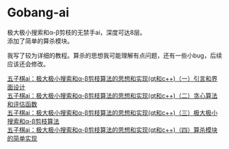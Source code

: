 # Gobang-ai
极大极小搜索和α-β剪枝的无禁手ai，深度可达8层。  
添加了简单的算杀模块。  

我写了较为详细的教程。算杀的思想我可能理解有点问题，还有一些小bug，后续应该还会修改。  
  
[五子棋ai：极大极小搜索和α-β剪枝算法的思想和实现(qt和c++)（一）引言和界面设计](https://blog.csdn.net/livingsu/article/details/104536005)  
[五子棋ai：极大极小搜索和α-β剪枝算法的思想和实现(qt和c++)（二）贪心算法和评估函数](https://blog.csdn.net/livingsu/article/details/104539741)  
[五子棋ai：极大极小搜索和α-β剪枝算法的思想和实现(qt和c++)（三）极大极小搜索和α-β剪枝算法](https://blog.csdn.net/livingsu/article/details/104544562)  
[五子棋ai：极大极小搜索和α-β剪枝算法的思想和实现(qt和c++)（四）算杀模块的简单实现](https://blog.csdn.net/livingsu/article/details/104655537)  
